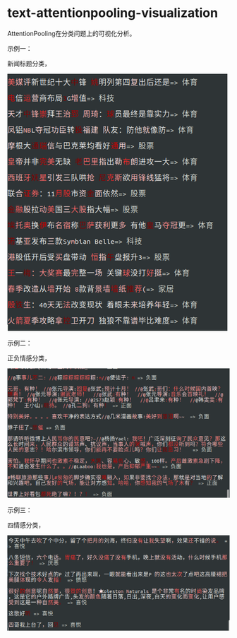 # text-attentionpooling-visualization

AttentionPooling在分类问题上的可视化分析。

示例一：

新闻标题分类，

![](attention_pooling_demo_1.png)

示例二：

正负情感分类，

![](attention_pooling_demo_2.png)

示例三：

四情感分类，

![](attention_pooling_demo_3.png)

